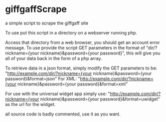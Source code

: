 giffgaffScrape
==============

a simple script to scrape the giffgaff site

To use put this script in a directory on a webserver running php.

Access that directory from a web browser, you should get an account error message.
To use provide the script GET parameters in the format of "dir/?nickname={your nickname}&password={your password}",
this will give you all of your data back in the form of a php array.

To retrieve data in a json format, simply modify the GET parameters to be:
"http://example.com/dir/?nickname={your nickname}&password={your password}&format=json"
For XML:
"http://example.com/dir/?nickname={your nickname}&password={your password}&format=xml"

For use with the universal widget app simply use:
"http://example.com/dir/?nickname={your nickname}&password={your password}&format=uwidget"
as the url for the widget.

all source code is badly commented, use it as you want.
